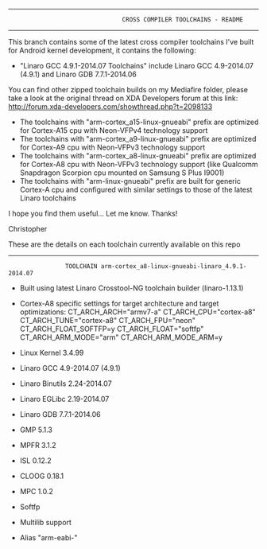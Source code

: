 ___________________________________________________________________________________________________________

                                    CROSS COMPILER TOOLCHAINS - README
___________________________________________________________________________________________________________


This branch contains some of the latest cross compiler toolchains I've built for Android kernel development,
it contains the following:
- "Linaro GCC 4.9.1-2014.07 Toolchains" include Linaro GCC 4.9-2014.07 (4.9.1) and Linaro GDB 7.7.1-2014.06


You can find other zipped toolchain builds on my Mediafire folder, please take a look at the original thread on
XDA Developers forum at this link:
       http://forum.xda-developers.com/showthread.php?t=2098133


- The toolchains with "arm-cortex_a15-linux-gnueabi" prefix are optimized for Cortex-A15 cpu with Neon-VFPv4 technology support
- The toolchains with "arm-cortex_a9-linux-gnueabi" prefix are optimized for Cortex-A9 cpu with Neon-VFPv3 technology support
- The toolchains with "arm-cortex_a8-linux-gnueabi" prefix are optimized for Cortex-A8 cpu with Neon-VFPv3 technology support
  (like Qualcomm Snapdragon Scorpion cpu mounted on Samsung S Plus I9001)
- The toolchains with "arm-linux-gnueabi" prefix are built for generic Cortex-A cpu and configured with similar settings
to those of the latest Linaro toolchains

I hope you find them useful...
Let me know.
Thanks!

Christopher


These are the details on each toolchain currently available on this repo

___________________________________________________________________________________________________________

                    TOOLCHAIN arm-cortex_a8-linux-gnueabi-linaro_4.9.1-2014.07

- Built using latest Linaro Crosstool-NG toolchain builder (linaro-1.13.1)
- Cortex-A8 specific settings for target architecture and target optimizations:
    CT_ARCH_ARCH="armv7-a"
    CT_ARCH_CPU="cortex-a8"
    CT_ARCH_TUNE="cortex-a8"
    CT_ARCH_FPU="neon"
    CT_ARCH_FLOAT_SOFTFP=y
    CT_ARCH_FLOAT="softfp"
    CT_ARCH_ARM_MODE="arm"
    CT_ARCH_ARM_MODE_ARM=y

- Linux Kernel 3.4.99
- Linaro GCC 4.9-2014.07 (4.9.1)
- Linaro Binutils 2.24-2014.07
- Linaro EGLibc 2.19-2014.07
- Linaro GDB 7.7.1-2014.06
- GMP 5.1.3
- MPFR 3.1.2
- ISL 0.12.2
- CLOOG 0.18.1
- MPC 1.0.2
- Softfp
- Multilib support
- Alias "arm-eabi-"
